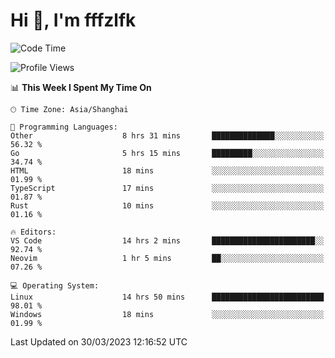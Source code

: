 # Hi 👋, I'm fffzlfk

<!--START_SECTION:waka-->
![Code Time](http://img.shields.io/badge/Code%20Time-131%20hrs-blue)

![Profile Views](http://img.shields.io/badge/Profile%20Views-0-blue)

📊 **This Week I Spent My Time On** 

```text
🕑︎ Time Zone: Asia/Shanghai

💬 Programming Languages: 
Other                    8 hrs 31 mins       ██████████████░░░░░░░░░░░   56.32 % 
Go                       5 hrs 15 mins       █████████░░░░░░░░░░░░░░░░   34.74 % 
HTML                     18 mins             ░░░░░░░░░░░░░░░░░░░░░░░░░   01.99 % 
TypeScript               17 mins             ░░░░░░░░░░░░░░░░░░░░░░░░░   01.87 % 
Rust                     10 mins             ░░░░░░░░░░░░░░░░░░░░░░░░░   01.16 % 

🔥 Editors: 
VS Code                  14 hrs 2 mins       ███████████████████████░░   92.74 % 
Neovim                   1 hr 5 mins         ██░░░░░░░░░░░░░░░░░░░░░░░   07.26 % 

💻 Operating System: 
Linux                    14 hrs 50 mins      █████████████████████████   98.01 % 
Windows                  18 mins             ░░░░░░░░░░░░░░░░░░░░░░░░░   01.99 % 
```


 Last Updated on 30/03/2023 12:16:52 UTC
<!--END_SECTION:waka-->
